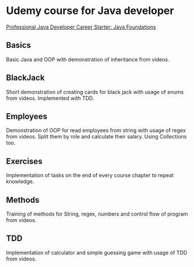 # Udemy course for Java developer
[Professional Java Developer Career Starter: Java Foundations](https://www.udemy.com/course/neutrino-java-foundations/)
## Basics
Basic Java and OOP with demonstration of inheritance from videos.
## BlackJack
Short demonstration of creating cards for black jack with usage of enums from videos. Implemented with TDD.
## Employees
Demonstration of OOP for read employees from string with usage of regex from videos. Split them by role and calculate their salary. Using Collections too.
## Exercises
Implementation of tasks on the end of every course chapter to repeat knowledge.
## Methods
Training of methods for String, regex, numbers and control flow of program from videos.
## TDD
Implementation of calculator and simple guessing game with usage of TDD from videos.
